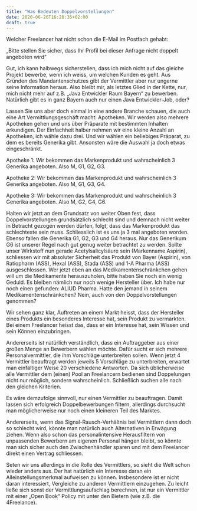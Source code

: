 ```yaml
---
title: "Was Bedeuten Doppelvorstellungen"
date: 2020-06-26T16:28:35+02:00
draft: true
---
```


Welcher Freelancer hat nicht schon die E-Mail im Postfach gehabt:

„Bitte stellen Sie sicher, dass Ihr Profil bei dieser Anfrage nicht doppelt angeboten wird“

Gut, ich kann halbwegs sicherstellen, dass ich mich nicht auf das gleiche Projekt bewerbe, wenn ich weiss, um welchen Kunden es geht.
Aus Gründen des Mandantenschutzes gibt der Vermittler aber nur ungerne seine Information heraus.
Also bleibt mir, als letztes Glied in der Kette, nur, mich nicht mehr auf z.B. „Java Entwickler Raum Bayern“ zu bewerben.
Natürlich gibt es in ganz Bayern auch nur einen Java Entwickler-Job, oder?

Lassen Sie uns aber doch einmal in eine andere Branche schauen, die auch eine Art Vermittlungsgeschäft macht: Apotheken.
Wir werden also mehrere Apotheken gehen und uns über Präparate mit bestimmten Inhalten erkundigen.
Der Einfachheit halber nehmen wir eine kleine Anzahl an Apotheken, ich wähle dazu drei.
Und wir wählen ein beliebiges Präparat, zu dem es bereits Generika gibt.
Ansonsten wäre die Auswahl ja doch etwas eingeschränkt.

Apotheke 1: Wir bekommen das Markenprodukt und wahrscheinlich 3 Generika angeboten.
Also M, G1, G2, G3.

Apotheke 2: Wir bekommen das Markenprodukt und wahrscheinlich 3 Generika angeboten.
Also M, G1, G3, G4.

Apotheke 3:
Wir bekommen das Markenprodukt und wahrscheinlich 3 Generika angeboten. Also M, G2, G4, G6.

Halten wir jetzt an dem Grundsatz von weiter Oben fest, dass Doppelvorstellungen grundsätzlich schlecht sind und demnach nicht weiter in Betracht gezogen werden dürfen, folgt, dass das Markenprodukt das schlechteste sein muss.
Schliesslich ist es uns ja 3 mal angeboten worden.
Ebenso fallen die Generika G1, G2, G3 und G4 heraus.
Nur das Generikum G6 ist unserer Regel nach gut genug weiter betrachtet zu werden.
Sollte unser Wirkstoff nun gerade Acetylsalicylsäure sein (Markenname Aspirin), schliessen wir mit absoluter Sicherheit das Produkt von Bayer (Aspirin), von Ratiopharm (ASS), Hexal (ASS), Stada (ASS) und 1-A Pharma (ASS) ausgeschlossen.
Wer jetzt eben an das Medikamentenschränkchen gehen will um die Medikamente herauszuholen, bitte haben Sie noch ein wenig Geduld.
Es bleiben nämlich nur noch wenige Hersteller über.
Ich habe nur noch einen gefunden: ALIUD Pharma.
Hatte den jemand in seinem Medikamentenschränkchen?
Nein, auch von den Doppelvorstellungen genommen?

Wir sehen ganz klar, Auftreten an einem Markt heisst, dass der Hersteller eines Produkts ein besonderes Interesse hat, sein Produkt zu vermarkten.
Bei einem Freelancer heisst das, dass er ein Interesse hat, sein Wissen und sein Können einzubringen.

Andererseits ist natürlich verständlich, dass ein Auftraggeber aus einer großen Menge an Bewerbern wählen möchte.
Dafür sucht er sich mehrere Personalvermittler, die ihm Vorschläge unterbreiten sollen.
Wenn jetzt 4 Vermittler beauftragt werden jeweils 5 Vorschläge zu unterbreiten, erwartet man einfältiger Weise 20 verschiedene Antworten.
Da sich üblicherweise alle Vermittler dem (einen) Pool an Freelancern bedienen sind Doppelungen nicht nur möglich, sondern wahrscheinlich.
Schließlich suchen alle nach den gleichen Kriterien.

Es wäre demzufolge sinnvoll, nur einen Vermittler zu beauftragen.
Damit lassen sich erfolgreich Doppelbewerbungen filtern, allerdings durchsucht man möglicherweise nur noch einen kleineren Teil des Marktes.

Andererseits, wenn das Signal-Rausch-Verhältnis bei Vermittlern dann doch so schlecht wird, könnte man natürlich auch Alternativen in Erwägung ziehen.
Wenn also schon das personalintensive Herausfiltern von unpassenden Bewerbern am eigenen Personal hängen bleibt, so könnte man sich sicher auch den Zwischenhändler sparen und mit dem Freelancer direkt einen Vertrag schliessen.

Seten wir uns allerdings in die Rolle des Vermittlers, so sieht die Welt schon wieder anders aus.
Der hat natürlich ein Interesse daran ein Alleinstellungsmerkmal aufweisen zu können.
Insbesondere ist er nicht daran interessiert, Vergleiche zu anderen Vermittlern einzugehen.
Zu leicht ließe sich sonst der Vermittlungsaufschlag berechnen, ist nur ein Vermittler mit einer „Open Book“ Policy mit unter den Bietern (wie z.B. die 4Freelance).


